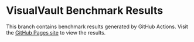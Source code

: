 # VisualVault Benchmark Results

This branch contains benchmark results generated by GitHub Actions.
Visit the [GitHub Pages site](https://mikeleppane.github.io/visualvault/) to view the results.
